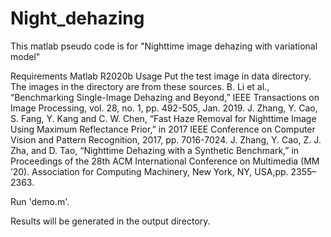 # Night_dehazing

This matlab pseudo code is for "Nighttime image dehazing with variational model"

Requirements
Matlab R2020b
Usage
Put the test image in data directory. The images in the directory are from these sources.
B. Li et al., “Benchmarking Single-Image Dehazing and Beyond,” IEEE Transactions on Image Processing, vol. 28, no. 1, pp. 492-505, Jan. 2019.
J. Zhang, Y. Cao, S. Fang, Y. Kang and C. W. Chen, “Fast Haze Removal for Nighttime Image Using Maximum Reflectance Prior,” in 2017 IEEE Conference on Computer Vision and Pattern Recognition, 2017, pp. 7016-7024.
J. Zhang, Y. Cao, Z. J. Zha, and D. Tao, “Nighttime Dehazing with a Synthetic Benchmark,” in Proceedings of the 28th ACM International Conference on Multimedia (MM ’20). Association for Computing Machinery, New York, NY, USA,pp. 2355–2363.

Run 'demo.m'.

Results will be generated in the output directory.
